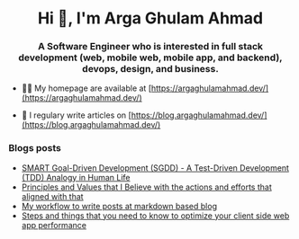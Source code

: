 <h1 align="center">Hi 👋, I'm Arga Ghulam Ahmad</h1>
<h3 align="center">A Software Engineer who is interested in full stack development (web, mobile web, mobile app, and backend), devops, design, and business.</h3>

- 👨‍💻 My homepage are available at [https://argaghulamahmad.dev/](https://argaghulamahmad.dev/)

- 📝 I regulary write articles on [https://blog.argaghulamahmad.dev/](https://blog.argaghulamahmad.dev/)

### Blogs posts
<!-- BLOG-POST-LIST:START -->
- [SMART Goal-Driven Development (SGDD) - A Test-Driven Development (TDD) Analogy in Human Life](https://blog.argaghulamahmad.dev/smart-goal-driven-development/)
- [Principles and Values that I Believe with the actions and efforts that aligned with that](https://blog.argaghulamahmad.dev/principles-values-actions-efforts/)
- [My workflow to write posts at markdown based blog](https://blog.argaghulamahmad.dev/workflow-to-write-posts-at-markdown-based-blog/)
- [Steps and things that you need to know to optimize your client side web app performance](https://blog.argaghulamahmad.dev/steps-and-things-that-needed-to-know-to-optimize-your-client-side-web-app-performance/)
<!-- BLOG-POST-LIST:END -->

